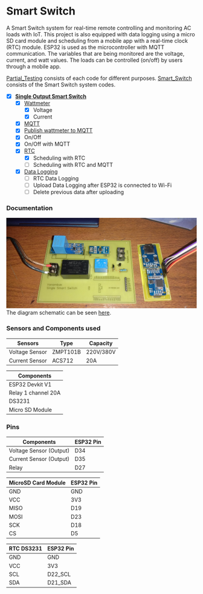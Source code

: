 # Smart Switch
A Smart Switch system for real-time remote controlling and monitoring AC loads with IoT.
This project is also equipped with data logging using a micro SD card module and scheduling from a mobile app with a real-time clock (RTC) module.
ESP32 is used as the microcontroller with MQTT communication.
The variables that are being monitored are the voltage, current, and watt values.
The loads can be controlled (on/off) by users through a mobile app.

[Partial_Testing](https://github.com/faliavicky/smartswitch/tree/main/Single%20Smart%20Switch/Partial_Testing) consists of each code for different purposes.
[Smart_Switch](https://github.com/faliavicky/smartswitch/tree/main/Single%20Smart%20Switch/Smart_Switch) consists of the Smart Switch system codes.

- [x] [<b>Single Output Smart Switch</b>](https://github.com/faliavicky/smartswitch/tree/main/Single%20Smart%20Switch/Smart_Switch)
   - [x] [Wattmeter](https://github.com/faliavicky/smartswitch/tree/main/Single%20Smart%20Switch/Partial_Testing/Wattmeter)
      - [x] Voltage
      - [x] Current
   - [x] [MQTT](https://github.com/faliavicky/smartswitch/tree/main/Single%20Smart%20Switch/Partial_Testing/MQTT_and_JSON_Serialization)
   - [x] [Publish wattmeter to MQTT](https://github.com/faliavicky/smartswitch/tree/main/Single%20Smart%20Switch/Partial_Testing/MQTT_Wattmeter)
   - [x] On/Off
   - [x] On/Off with MQTT
   - [x] [RTC](https://github.com/faliavicky/smartswitch/tree/main/Single%20Smart%20Switch/Partial_Testing/RTC)
      - [x] Scheduling with RTC
      - [ ] Scheduling with RTC and MQTT
   - [x] [Data Logging](https://github.com/faliavicky/smartswitch/tree/main/Single%20Smart%20Switch/Partial_Testing/MicroSD_Card_Module_Testing)
      - [ ] RTC Data Logging
      - [ ] Upload Data Logging after ESP32 is connected to Wi-Fi
      - [ ] Delete previous data after uploading

### Documentation
![Smart Switch Board](https://github.com/faliavicky/smartswitch/blob/f540cc3d1f1c7f9d2ef203a9e84e48dba2483f8d/Single%20Smart%20Switch/Documentation/Smart-Switch-Board.jpg)
The diagram schematic can be seen [here](https://github.com/faliavicky/smartswitch/tree/main/Single%20Smart%20Switch/Documentation).

### Sensors and Components used

| Sensors  | Type | Capacity |
| ------------- | ------------- | ------------- |
| Voltage Sensor  | ZMPT101B  | 220V/380V |
| Current Sensor  | ACS712  | 20A |

| Components |
| ------------- |
| ESP32 Devkit V1 |
| Relay   1 channel 20A |
| DS3231  |
| Micro SD Module |


### Pins

| Components  | ESP32 Pin |
| ------------- | ------------- |
| Voltage Sensor (Output)  | D34 |
| Current Sensor (Output) | D35 |
| Relay | D27 |

| MicroSD Card Module  | ESP32 Pin |
| ------------- | ------------- |
| GND  | GND |
| VCC  | 3V3 |
| MISO  | D19 |
| MOSI  | D23 |
| SCK  | D18 |
| CS  | D5 |

| RTC DS3231  | ESP32 Pin |
| ------------- | ------------- |
| GND  | GND |
| VCC  | 3V3 |
| SCL  | D22_SCL |
| SDA  | D21_SDA |
